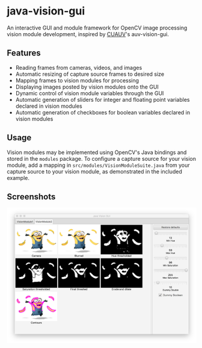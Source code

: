 java-vision-gui
===============

An interactive GUI and module framework for OpenCV image processing vision module development, inspired by [CUAUV](https://github.com/cuauv)'s auv-vision-gui.  
## Features
- Reading frames from cameras, videos, and images
- Automatic resizing of capture source frames to desired size
- Mapping frames to vision modules for processing
- Displaying images posted by vision modules onto the GUI
- Dynamic control of vision module variables through the GUI
- Automatic generation of sliders for integer and floating point variables declared in vision modules
- Automatic generation of checkboxes for boolean variables declared in vision modules

## Usage
Vision modules may be implemented using OpenCV's Java bindings and stored in the `modules` package. To configure a capture source for your vision module, add a mapping in `src/modules/VisionModuleSuite.java` from your capture source to your vision module, as demonstrated in the included example.

## Screenshots

![Minions Banana Example](/images/minions-banana-screenshot.png)
